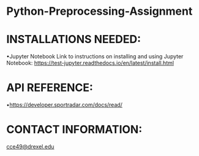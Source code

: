 # Python-Preprocessing-Assignment

# INSTALLATIONS NEEDED:
•Jupyter Notebook Link to instructions on installing and using Jupyter Notebook: https://test-jupyter.readthedocs.io/en/latest/install.html

# API REFERENCE:
•https://developer.sportradar.com/docs/read/

# CONTACT INFORMATION:
cce49@drexel.edu


